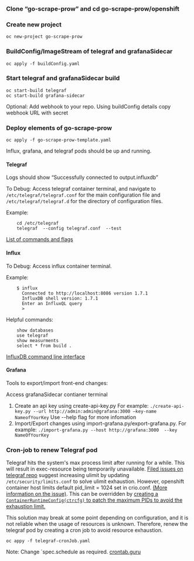 ### Clone “go-scrape-prow” and cd go-scrape-prow/openshift
### Create new project  
	oc new-project go-scrape-prow

### BuildConfig/ImageStream of telegraf and grafanaSidecar
	oc apply -f buildConfig.yaml
	
### Start telegraf and grafanaSidecar build
	oc start-build telegraf
	oc start-build grafana-sidecar
	
Optional: Add webhook to your repo. Using buildConfig details copy webhook URL with secret 
### Deploy elements of go-scrape-prow 
	oc apply -f go-scrape-prow-template.yaml
Influx, grafana, and telegraf pods should be up and running. 


#### Telegraf 
Logs should show “Successfully connected to output.influxdb”

To Debug: Access telegraf container terminal, and navigate to `/etc/telegraf/telegraf.conf` for the main configuration file and `/etc/telegraf/telegraf.d` for the directory of configuration files.

Example: 
```
	cd /etc/telegraf
	telegraf  --config telegraf.conf  --test
```
[List of commands and flags](https://docs.influxdata.com/telegraf/v1.21/administration/commands/)

#### Influx
To Debug: Access influx container terminal. 

Example: 
```
	$ influx
	  Connected to http://localhost:8086 version 1.7.1
	  InfluxDB shell version: 1.7.1
	  Enter an InfluxQL query
	  > 
```

Helpful commands: 
```
	show databases
	use telegraf
	show measurments
	select * from build . 
```
[InfluxDB command line interface](https://docs.influxdata.com/influxdb/v1.8/tools/shell/)

#### Grafana
Tools to export/import front-end changes:

Access grafanaSidecar contianer terminal
1. Create an api key using create-api-key.py  For example: `./create-api-key.py --url http://admin:admin@grafana:3000 —key-name NameofYourKey`
Use --help flag for more infomation 
2. Import/Export changes using import-grafana.py/export-grafana.py. For example: `./import-grafana.py --host http://grafana:3000  --key NameOfYourKey`

### Cron-job to renew Telegraf pod
Telegraf hits the system's max process limit after running for a while. This will result in exec-resource being temporarily unavailable. [Filed issues on telegraf repo](https://github.com/influxdata/telegraf/issues/3657) suggest increasing ulimit by updating `/etc/security/limits.conf` to solve ulimit exhaustion. However, openshift container host limits default pid_limit = 1024 set in crio.conf. [(More information on the issue)](https://bugzilla.redhat.com/show_bug.cgi?id=1869832). This can be overridden by [creating a `ContainerRuntimeConfig(ctrcfg)` to patch the maximum PIDs to avoid the exhaustion limit.](https://access.redhat.com/solutions/5597061)

This solution may break at some point depending on configuration, and it is not reliable when the usage of resources is unknown.  Therefore, renew the telegraf pod by creating a cron job to avoid resource exhaustion. 
	
	oc appy -f telegraf-cronJob.yaml
	
Note: Change `spec.schedule as required. [crontab.guru](https://crontab.guru/)
